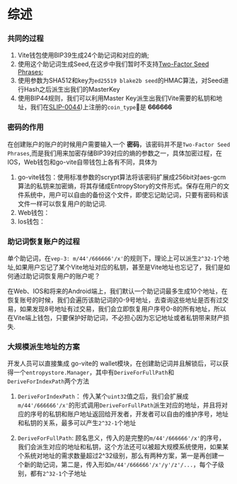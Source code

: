 # 综述

### 共同的过程

1. Vite钱包使用BIP39生成24个助记词和对应的熵;
2. 使用这个助记词生成Seed,在这步中我们暂时不支持[Two-Factor Seed Phrases](https://en.bitcoin.it/wiki/Seed_phrase);
3. 使用参数为SHA512和key为`ed25519 blake2b seed`的HMAC算法，对Seed进行Hash之后派生出我们的MasterKey
4. 使用BIP44规则，我们可以利用Master Key派生出我们Vite需要的私钥和地址，我们在[SLIP-0044](https://github.com/satoshilabs/slips/blob/master/slip-0044.md))上注册的`coin_type`是 **666666**

### 密码的作用

在创建账户的账户的时候用户需要输入一个 **密码**，该密码并不是`Two-Factor Seed Phrases`,而是我们用来加密存储BIP39对应的熵的参数之一，具体加密过程，在IOS，Web钱包和go-vite自带钱包上各有不同，具体为

1. go-vite钱包：使用标准参数的scrypt算法将该密码扩展成256bit对aes-gcm算法的私钥来加密熵，将其存储成EntropyStory的文件形式。保存在用户的文件系统中，用户可以自由的备份这个文件，即使忘记助记词，只要有密码和该文件一样可以恢复用户的助记词.
2. Web钱包：
3. Ios钱包：

### 助记词恢复账户的过程

单个助记词，在`vep-3: m/44'/666666'/x'`的规则下，理论上可以派生`2^32-1`个地址,如果用户忘记了某个Vite地址对应的私钥，甚至是Vite地址也忘记了，我们是如何通过助记词恢复用户的账户呢？

在Web、IOS和将来的Android端上，我们默认一个助记词最多生成10个地址，在恢复账号的时候，我们会遍历该助记词的0-9号地址，去查询这些地址是否有过交易，如果发现8号地址有过交易，我们会立即恢复用户序号0-8的所有地址，所以在Vite端上钱包，只要保护好助记词，不必担心因为忘记地址或者私钥带来财产损失.

### 大规模派生地址的方案

开发人员可以直接集成 go-vite的 wallet模块，在创建助记词并且解锁后，可以获得一个`entropystore.Manager`，其中有`DeriveForFullPath`和`DeriveForIndexPath`两个方法

1. `DeriveForIndexPath`： 传入某个`uint32`值之后，我们会扩展成`m/44'/666666'/x'`的形式调用`DeriveForFullPath`派生对应的地址，并且将对应的序号的私钥和账户地址返回给开发者，开发者可以自由的维护序号，地址和私钥的关系，最多可以产生`2^32-1`个地址

2. `DeriveForFullPath`: 顾名思义，传入的是完整的`m/44'/666666'/x'`的序号，我们会派生对应的地址和私钥，这个方法还可以被超大规模系统使用，如果某个系统对地址的需求数量超过2^32级别，那么有两种方案，第一是再创建一个新的助记词，第二是，传入形如`m/44'/666666'/x'/y'/z'/...`，每个子级别，都有`2^32-1`个子地址